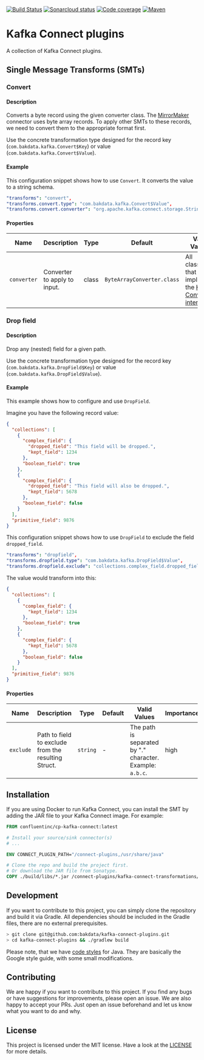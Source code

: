 [![Build Status](https://dev.azure.com/bakdata/public/_apis/build/status/bakdata.kafka-connect-plugins?branchName=main)](https://dev.azure.com/bakdata/public/_build/latest?definitionId=35&branchName=main)
[![Sonarcloud status](https://sonarcloud.io/api/project_badges/measure?project=com.bakdata.kafka%3Akafka-connect-plugins&metric=alert_status)](https://sonarcloud.io/project/overview?id=com.bakdata.kafka:kafka-connect-plugins)
[![Code coverage](https://sonarcloud.io/api/project_badges/measure?project=com.bakdata.kafka%3Akafka-connect-plugins&metric=coverage)](https://sonarcloud.io/project/overview?id=com.bakdata.kafka:kafka-connect-plugins)
[![Maven](https://img.shields.io/maven-central/v/com.bakdata.kafka/kafka-connect-plugins.svg)](https://search.maven.org/search?q=g:com.bakdata.kafka%20AND%20a:kafka-connect-plugins&core=gav)

# Kafka Connect plugins

A collection of Kafka Connect plugins.

## Single Message Transforms (SMTs)

### Convert

#### Description

Converts a byte record using the given converter class.
The [MirrorMaker](https://github.com/apache/kafka/blob/trunk/connect/mirror/README.md)
connector uses byte array records.
To apply other SMTs to these records,
we need to convert them to the appropriate format first.

Use the concrete transformation type designed for the record key (`com.bakdata.kafka.Convert$Key`)
or value (`com.bakdata.kafka.Convert$Value`).

#### Example

This configuration snippet shows how to use `Convert`.
It converts the value to a string schema.

```yaml
"transforms": "convert",
"transforms.convert.type": "com.bakdata.kafka.Convert$Value",
"transforms.convert.converter": "org.apache.kafka.connect.storage.StringConverter"
```

#### Properties

| Name        | Description                  | Type  | Default                    | Valid Values                                                                                                                                    | Importance |
|-------------|------------------------------|-------|----------------------------|-------------------------------------------------------------------------------------------------------------------------------------------------|------------|
| `converter` | Converter to apply to input. | class | `ByteArrayConverter.class` | All classes that implement the [Kafka Converter interface](https://kafka.apache.org/34/javadoc/org/apache/kafka/connect/storage/Converter.html) | high       |

### Drop field

#### Description

Drop any (nested) field for a given path.

Use the concrete transformation type designed for the record key (`com.bakdata.kafka.DropField$Key`)
or value (`com.bakdata.kafka.DropField$Value`).

#### Example

This example shows how to configure and use `DropField`.

Imagine you have the following record value:

```json
{
  "collections": [
    {
      "complex_field": {
        "dropped_field": "This field will be dropped.",
        "kept_field": 1234
      },
      "boolean_field": true
    },
    {
      "complex_field": {
        "dropped_field": "This field will also be dropped.",
        "kept_field": 5678
      },
      "boolean_field": false
    }
  ],
  "primitive_field": 9876
}
```

This configuration snippet shows how to use `DropField` to exclude the field `dropped_field`.

```yaml
"transforms": "dropfield",
"transforms.dropfield.type": "com.bakdata.kafka.DropField$Value",
"transforms.dropfield.exclude": "collections.complex_field.dropped_field"
```

The value would transform into this:

```json
{
  "collections": [
    {
      "complex_field": {
        "kept_field": 1234
      },
      "boolean_field": true
    },
    {
      "complex_field": {
        "kept_field": 5678
      },
      "boolean_field": false
    }
  ],
  "primitive_field": 9876
}
```

#### Properties

| Name      | Description                                         | Type     | Default | Valid Values                                              | Importance |
|-----------|-----------------------------------------------------|----------|---------|-----------------------------------------------------------|------------|
| `exclude` | Path to field to exclude from the resulting Struct. | `string` | -       | The path is separated by "." character. Example: `a.b.c`. | high       |

## Installation

If you are using Docker to run Kafka Connect,
you can install the SMT by adding the JAR file to your Kafka Connect image.
For example:

```dockerfile
FROM confluentinc/cp-kafka-connect:latest

# Install your source/sink connector(s)
# ...

ENV CONNECT_PLUGIN_PATH="/connect-plugins,/usr/share/java"

# Clone the repo and build the project first. 
# Or download the JAR file from Sonatype.
COPY ./build/libs/*.jar /connect-plugins/kafka-connect-transformations/
```

## Development

If you want to contribute to this project, you can simply clone the repository and build it via Gradle.
All dependencies should be included in the Gradle files, there are no external prerequisites.

```bash
> git clone git@github.com:bakdata/kafka-connect-plugins.git
> cd kafka-connect-plugins && ./gradlew build
```

Please note, that we have [code styles](https://github.com/bakdata/bakdata-code-styles) for Java.
They are basically the Google style guide, with some small modifications.

## Contributing

We are happy if you want to contribute to this project.
If you find any bugs or have suggestions for improvements, please open an issue.
We are also happy to accept your PRs.
Just open an issue beforehand and let us know what you want to do and why.

## License

This project is licensed under the MIT license.
Have a look at the [LICENSE](https://github.com/bakdata/kafka-connect-plugins/blob/master/LICENSE) for more details.
